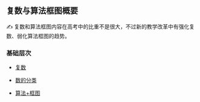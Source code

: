 ##  复数与算法框图概要<!-- {docsify-ignore} -->

:writing_hand: 复数和算法框图内容在高考中的比重不是很大，不过新的教学改革中有强化复数、弱化算法框图的趋势。

### 基础层次

* <a  href="https://www.cnblogs.com/wanghai0666/p/8276528.html"  target="_blank" >复数</a> 

* [数的分类](https://www.cnblogs.com/wanghai0666/p/13429595.html)	

* <a  href=" https://www.cnblogs.com/wanghai0666/p/6603342.html"  target="_blank" >算法+框图</a>
